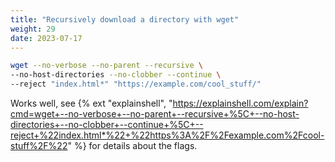```yaml
---
title: "Recursively download a directory with wget"
weight: 29
date: 2023-07-17
---
```


```bash
wget --no-verbose --no-parent --recursive \
--no-host-directories --no-clobber --continue \
--reject "index.html*" "https://example.com/cool_stuff/"
```

Works well, see {% ext "explainshell", "https://explainshell.com/explain?cmd=wget+--no-verbose+--no-parent+--recursive+%5C+--no-host-directories+--no-clobber+--continue+%5C+--reject+%22index.html*%22+%22https%3A%2F%2Fexample.com%2Fcool-stuff%2F%22" %} for details about the flags.